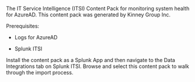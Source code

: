 The IT Service Intelligence (ITSI) Content Pack for monitoring system health for AzureAD. This content pack was generated by Kinney Group Inc.

Prerequisites:
- Logs for AzureAD

- Splunk ITSI

Install the content pack as a Splunk App and then navigate to the Data Integrations tab on Splunk ITSI. Browse and select this content pack to walk through the import process.